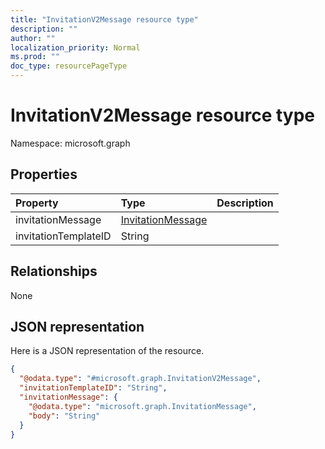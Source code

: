 ```yaml
---
title: "InvitationV2Message resource type"
description: ""
author: ""
localization_priority: Normal
ms.prod: ""
doc_type: resourcePageType
---
```


# InvitationV2Message resource type


Namespace: microsoft.graph



## Properties
|Property|Type|Description|
|:---|:---|:---|
|invitationMessage|[InvitationMessage](../resources/invitationmessage.md)||
|invitationTemplateID|String||

## Relationships
None

## JSON representation
Here is a JSON representation of the resource.
<!-- {
  "blockType": "resource",
  "@odata.type": "microsoft.graph.InvitationV2Message"
}
-->
``` json
{
  "@odata.type": "#microsoft.graph.InvitationV2Message",
  "invitationTemplateID": "String",
  "invitationMessage": {
    "@odata.type": "microsoft.graph.InvitationMessage",
    "body": "String"
  }
}
```

